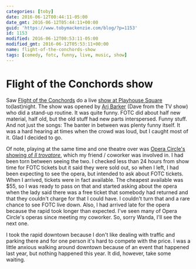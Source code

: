 ```yaml
---
categories: [toby]
date: 2016-06-12T00:44:11-05:00
date_gmt: 2016-06-12T05:44:11+00:00
guid: 'https://www.tobymackenzie.com/blog/?p=1153'
id: 1153
modified: 2016-06-12T00:53:11-05:00
modified_gmt: 2016-06-12T05:53:11+00:00
name: flight-of-the-conchords-show
tags: [comedy, fotc, funny, live, music, show]
---
```


Flight of the Conchords show
============================

Saw [Flight of the Conchords](http://www.flightoftheconchords.co.nz/) do a live [show at Playhouse Square](http://www.playhousesquare.org/events/detail/flight-of-the-conchords) to(last)night.  The show was opened by [Arj Barker](http://www.arjbarker.com/) (Dave from the TV show) who did a stand-up routine.  It was quite funny.  FOTC did about half new material, half old, but the old stuff had new parts interspersed.  Funny stuff.  And not just the songs:  The banter in between was plenty funny itself.  It was a hard hearing at times when the crowd was loud, but I caught most of it.  Glad I decided to go.

Of note, playing at the same time and one theatre over was [Opera Circle's showing of *Il trovatore*](http://operacircle.org/trovatore), which my friend / coworker was involved in.  I had been torn between seeing the two.  I checked less than 24 hours from show time for FOTC tickets but it said they were sold out, so when I left, I had been expecting to see the opera, but intended to ask about FOTC tickets.  When I arrived, tickets were in fact available.  The cheapest available was $55, so I was ready to pass on that and started asking about the opera when the lady said there was a free ticket that somebody had returned and that they couldn't charge for that I could have.  I couldn't turn that and a rare chance to see FOTC live down.  Also, I had arrived late for the opera because the rapid took longer than expected.  I've seen many of Opera Circle's operas since meeting my coworker.  So, sorry Wanda, I'll see the next one.

I took the rapid downtown because I don't like dealing with traffic and parking there and for one person it's hard to compete with the price.  I was a little anxious walking around downtown because of an event that happened last year, but nothing happened this year.  It did, however, take some waiting.
